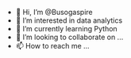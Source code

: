 - 👋 Hi, I’m @Busogaspire
- 👀 I’m interested in data analytics
- 🌱 I’m currently learning Python
- 💞️ I’m looking to collaborate on ...
- 📫 How to reach me ...

<!---
Busogaspire/Busogaspire is a ✨ special ✨ repository because its `README.md` (this file) appears on your GitHub profile.
You can click the Preview link to take a look at your changes.
--->
